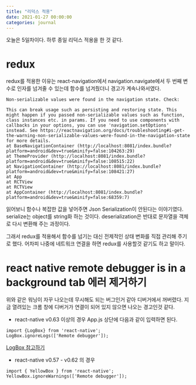 ```yaml
---
title: "리덕스 적용"
date: 2021-01-27 00:00:00
categories: journal
---
```


오늘은 5일차이다. 하루 종일 리덕스 적용을 한 것 같다.

# redux

redux를 적용한 이유는 react-navigation에서 navigation.navigate에서 두 번째 변수로 인자를 넘겨줄 수 있는데 함수를 넘겨줬더니 경고가 계속나와서였다.

```
Non-serializable values were found in the navigation state. Check:

This can break usage such as persisting and restoring state. This might happen if you passed non-serializable values such as function, class instances etc. in params. If you need to use components with callbacks in your options, you can use 'navigation.setOptions' instead. See https://reactnavigation.org/docs/troubleshooting#i-get-the-warning-non-serializable-values-were-found-in-the-navigation-state for more details.
at BaseNavigationContainer (http://localhost:8081/index.bundle?platform=android&dev=true&minify=false:104263:29)
at ThemeProvider (http://localhost:8081/index.bundle?platform=android&dev=true&minify=false:108515:22)
at NavigationContainer (http://localhost:8081/index.bundle?platform=android&dev=true&minify=false:108421:27)
at App
at RCTView
at RCTView
at AppContainer (http://localhost:8081/index.bundle?platform=android&dev=true&minify=false:68359:7)
```

읽어보니 함수나 복잡한 값을 넣어주면 Json Serialization이 안된다는 이야기였다. serialize는 object를 string화 하는 것이다. deserialization은 반대로 문자열을 객체로 다시 변환해 주는 과정이다.

그래서 redux를 적용해서 함수를 넘기는 대신 전제적인 상태 변화를 직접 관리해 주기로 했다. 어차피 나중에 네트워크 연결을 하면 redux를 사용할것 같기도 하고 말이다.

# react native remote debugger is in a background tab 에러 제거하기

위와 같은 워닝이 자꾸 나오는데 무시해도 되는 버그인거 같아 디버거에서 꺼버렸다. 지금 열려있는 크롬 창에 디버거가 연결이 되어 있지 않으면 나오는 경고인것 같다.

- react-native v0.63 이상의 경우 App.js 상단에 다음과 같이 입력하면 된다.

```
import {LogBox} from 'react-native';
LogBox.ignoreLogs(['Remote debugger']);
```

[LogBox 참고하기](https://reactnative.dev/docs/debugging#logbox)

- react-native v0.57 - v0.62 의 경우

```
import { YellowBox } from 'react-native';
YellowBox.ignoreWarnings(['Remote debugger']);
```
